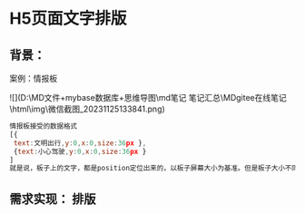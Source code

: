 # H5页面文字排版

## 背景：

案例：情报板

![](D:\MD文件+mybase数据库+思维导图\md笔记  笔记汇总\MDgitee在线笔记\html\img\微信截图_20231125133841.png)



```javascript
情报板接受的数据格式
[{
 text:文明出行,y:0,x:0,size:36px },
 {text:小心驾驶,y:0,x:0,size:36px }
]
就是说，板子上的文字，都是position定位出来的，以板子屏幕大小为基准。但是板子大小不同，文字场景对应字数不同，所以信息发布前，需要pc排版调整。

```

## 需求实现： 排版







